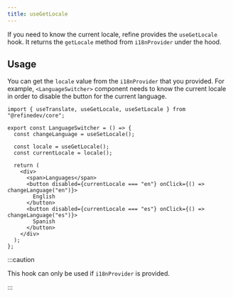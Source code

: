 ```yaml
---
title: useGetLocale
---
```


If you need to know the current locale, refine provides the `useGetLocale` hook. It returns the `getLocale` method from `i18nProvider` under the hood.

## Usage

You can get the `locale` value from the `i18nProvider` that you provided.
For example, `<LanguageSwitcher>` component needs to know the current locale in order to disable the button for the current language.

```tsx
import { useTranslate, useGetLocale, useSetLocale } from "@refinedev/core";

export const LanguageSwitcher = () => {
  const changeLanguage = useSetLocale();

  const locale = useGetLocale();
  const currentLocale = locale();

  return (
    <div>
      <span>Languages</span>
      <button disabled={currentLocale === "en"} onClick={() => changeLanguage("en")}>
        English
      </button>
      <button disabled={currentLocale === "es"} onClick={() => changeLanguage("es")}>
        Spanish
      </button>
    </div>
  );
};
```

:::caution

This hook can only be used if `i18nProvider` is provided.

:::
